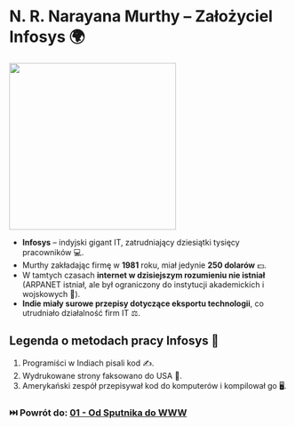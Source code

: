 # N. R. Narayana Murthy – Założyciel Infosys 🌍

<a href="https://en.wikipedia.org/wiki/N._R._Narayana_Murthy">
    <img src="https://upload.wikimedia.org/wikipedia/commons/thumb/1/11/Narayana_Murthy_CIF_%28cropped%29.JPG/220px-Narayana_Murthy_CIF_%28cropped%29.JPG" height="300">
</a>

- **Infosys** – indyjski gigant IT, zatrudniający dziesiątki tysięcy pracowników 💻.
- Murthy zakładając firmę w **1981** roku, miał jedynie **250 dolarów** 💵.
- W tamtych czasach **internet w dzisiejszym rozumieniu nie istniał** (ARPANET istniał, ale był ograniczony do instytucji akademickich i wojskowych 🔗).
- **Indie miały surowe przepisy dotyczące eksportu technologii**, co utrudniało działalność firm IT ⚖️.

## Legenda o metodach pracy Infosys 🚀

1. Programiści w Indiach pisali kod ✍️.
2. Wydrukowane strony faksowano do USA 📠.
3. Amerykański zespół przepisywał kod do komputerów i kompilował go 🖥️.

### ⏭️ Powrót do: [01 - Od Sputnika do WWW](../01-od-sputnika-do-www.md)